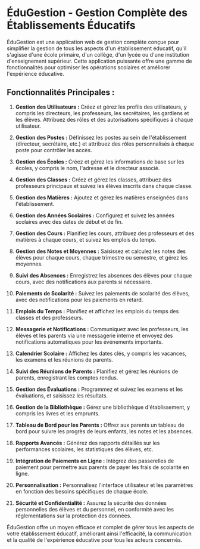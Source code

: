 # ÉduGestion - Gestion Complète des Établissements Éducatifs

ÉduGestion est une application web de gestion complète conçue pour simplifier la gestion de tous les aspects d'un établissement éducatif, qu'il s'agisse d'une école primaire, d'un collège, d'un lycée ou d'une institution d'enseignement supérieur. Cette application puissante offre une gamme de fonctionnalités pour optimiser les opérations scolaires et améliorer l'expérience éducative.

## Fonctionnalités Principales :

1. **Gestion des Utilisateurs :** Créez et gérez les profils des utilisateurs, y compris les directeurs, les professeurs, les secrétaires, les gardiens et les élèves. Attribuez des rôles et des autorisations spécifiques à chaque utilisateur.

2. **Gestion des Postes :** Définissez les postes au sein de l'établissement (directeur, secrétaire, etc.) et attribuez des rôles personnalisés à chaque poste pour contrôler les accès.

3. **Gestion des Écoles :** Créez et gérez les informations de base sur les écoles, y compris le nom, l'adresse et le directeur associé.

4. **Gestion des Classes :** Créez et gérez les classes, attribuez des professeurs principaux et suivez les élèves inscrits dans chaque classe.

5. **Gestion des Matières :** Ajoutez et gérez les matières enseignées dans l'établissement.

6. **Gestion des Années Scolaires :** Configurez et suivez les années scolaires avec des dates de début et de fin.

7. **Gestion des Cours :** Planifiez les cours, attribuez des professeurs et des matières à chaque cours, et suivez les emplois du temps.

8. **Gestion des Notes et Moyennes :** Saisissez et calculez les notes des élèves pour chaque cours, chaque trimestre ou semestre, et gérez les moyennes.

9. **Suivi des Absences :** Enregistrez les absences des élèves pour chaque cours, avec des notifications aux parents si nécessaire.

10. **Paiements de Scolarité :** Suivez les paiements de scolarité des élèves, avec des notifications pour les paiements en retard.

11. **Emplois du Temps :** Planifiez et affichez les emplois du temps des classes et des professeurs.

12. **Messagerie et Notifications :** Communiquez avec les professeurs, les élèves et les parents via une messagerie interne et envoyez des notifications automatiques pour les événements importants.

13. **Calendrier Scolaire :** Affichez les dates clés, y compris les vacances, les examens et les réunions de parents.

14. **Suivi des Réunions de Parents :** Planifiez et gérez les réunions de parents, enregistrant les comptes rendus.

15. **Gestion des Évaluations :** Programmez et suivez les examens et les évaluations, et saisissez les résultats.

16. **Gestion de la Bibliothèque :** Gérez une bibliothèque d'établissement, y compris les livres et les emprunts.

17. **Tableau de Bord pour les Parents :** Offrez aux parents un tableau de bord pour suivre les progrès de leurs enfants, les notes et les absences.

18. **Rapports Avancés :** Générez des rapports détaillés sur les performances scolaires, les statistiques des élèves, etc.

19. **Intégration de Paiements en Ligne :** Intégrez des passerelles de paiement pour permettre aux parents de payer les frais de scolarité en ligne.

20. **Personnalisation :** Personnalisez l'interface utilisateur et les paramètres en fonction des besoins spécifiques de chaque école.

21. **Sécurité et Confidentialité :** Assurez la sécurité des données personnelles des élèves et du personnel, en conformité avec les réglementations sur la protection des données.

ÉduGestion offre un moyen efficace et complet de gérer tous les aspects de votre établissement éducatif, améliorant ainsi l'efficacité, la communication et la qualité de l'expérience éducative pour tous les acteurs concernés.
